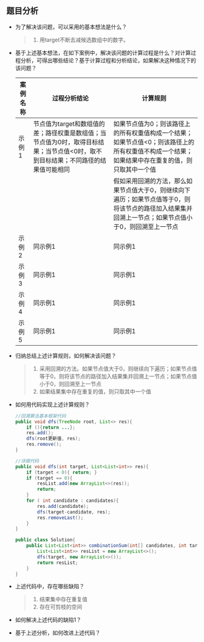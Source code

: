 ## 题目分析

* 为了解决该问题，可以采用的基本想法是什么？

  > 1. 用target不断去减候选数组中的数字。

* 基于上述基本想法，在如下案例中，解决该问题的计算过程是什么？对计算过程分析，可得出哪些结论？基于计算过程和分析结论，如果解决这种情况下的该问题？

  | 案例名称 | 过程分析结论                                                 | 计算规则                                                     |
  | -------- | ------------------------------------------------------------ | ------------------------------------------------------------ |
  | 示例1    | 节点值为target和数组值的差；路径权重是数组值；当节点值为0时，取得目标结果；当节点值<0时，取不到目标结果；不同路径的结果值可能相同 | 如果节点值为0；则该路径上的所有权重值构成一个结果；如果节点值<0；则该路径上的所有权重值不构成一个结果；如果结果中存在重复的值，则只取其中一个值 |
  |          |                                                              | 假如采用回溯的方法，那么如果节点值大于0，则继续向下遍历；如果节点值等于0，则将该节点的路径加入结果集并回溯上一节点；如果节点值小于0，则回溯至上一节点 |
  | 示例2    | 同示例1                                                      | 同示例1                                                      |
  | 示例3    | 同示例1                                                      | 同示例1                                                      |
  | 示例4    | 同示例1                                                      | 同示例1                                                      |
  | 示例5    | 同示例1                                                      | 同示例1                                                      |

* 归纳总结上述计算规则，如何解决该问题？

  > 1. 采用回溯的方法。如果节点值大于0，则继续向下遍历；如果节点值等于0，则将该节点的路径加入结果集并回溯上一节点；如果节点值小于0，则回溯至上一节点
  > 2. 如果结果集中存在重复的值，则只取其中一个值

* 如何用代码实现上述计算规则？

  ```java
  //回溯算法基本框架代码
  public void dfs(TreeNode root, List<> res){
      if (){return ...};
      res.add();
      dfs(root更新值, res);
      res.remove();
  }
  
  //详细代码
  public void dfs(int target, List<List<int>> res){
      if (target < 0){ return; }
      if (target == 0){ 
          resList.add(new ArrayList<>(res));
          return;
      }
      for ( int candidate : candidates){
          res.add(candidate);
          dfs(target-candidate, res);
          res.removeLast();
      }
  }
  
  public class Solution{
      public List<List<int>> combinationSum(int[] candidates, int target){
          List<List<int>> resList = new ArrayList<>();
          dfs(target, new ArrayList<>());
          return resList;
      }
  }
  ```

* 上述代码中，存在哪些缺陷？

  > 1. 结果集中存在重复值
  > 2. 存在可剪枝的空间

* 如何解决上述代码的缺陷1？
* 基于上述分析，如何改进上述代码？